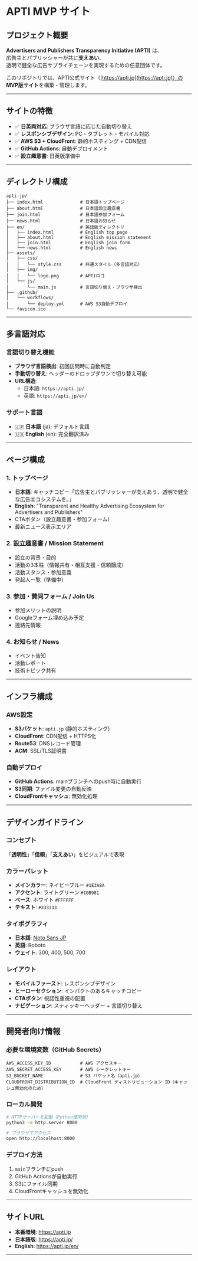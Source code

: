 # APTI MVP サイト

## プロジェクト概要

**Advertisers and Publishers Transparency Initiative (APTI)** は、  
広告主とパブリッシャーが共に**支えあい**、  
透明で健全な広告サプライチェーンを実現するための任意団体です。

このリポジトリでは、APTI公式サイト（[https://apti.jp](https://apti.jp)）の  
**MVP版サイト**を構築・管理します。

---

## サイトの特徴

- ✅ **日英両対応**: ブラウザ言語に応じた自動切り替え
- ✅ **レスポンシブデザイン**: PC・タブレット・モバイル対応
- ✅ **AWS S3 + CloudFront**: 静的ホスティング + CDN配信
- ✅ **GitHub Actions**: 自動デプロイメント
- ✅ **設立趣意書**: 日英版準備中

---

## ディレクトリ構成

```
apti.jp/
├── index.html              # 日本語トップページ
├── about.html              # 日本語設立趣意書
├── join.html               # 日本語参加フォーム
├── news.html               # 日本語お知らせ
├── en/                     # 英語版ディレクトリ
│   ├── index.html          # English top page
│   ├── about.html          # English mission statement
│   ├── join.html           # English join form
│   └── news.html           # English news
├── assets/
│   ├── css/
│   │   └── style.css       # 共通スタイル（多言語対応）
│   ├── img/
│   │   └── logo.png        # APTIロゴ
│   └── js/
│       └── main.js         # 言語切り替え・ブラウザ検出
├── .github/
│   └── workflows/
│       └── deploy.yml      # AWS S3自動デプロイ
└── favicon.ico
```
---

## 多言語対応

### 言語切り替え機能
- **ブラウザ言語検出**: 初回訪問時に自動判定
- **手動切り替え**: ヘッダーのドロップダウンで切り替え可能
- **URL構造**:
  - 日本語: `https://apti.jp/`
  - 英語: `https://apti.jp/en/`

### サポート言語
- 🇯🇵 **日本語** (ja): デフォルト言語
- 🇺🇸 **English** (en): 完全翻訳済み

---

## ページ構成

### **1. トップページ**
- **日本語**: キャッチコピー「広告主とパブリッシャーが支えあう、透明で健全な広告エコシステムを。」
- **English**: "Transparent and Healthy Advertising Ecosystem for Advertisers and Publishers"
- CTAボタン（設立趣意書・参加フォーム）
- 最新ニュース表示エリア

### **2. 設立趣意書 / Mission Statement**
- 設立の背景・目的
- 活動の3本柱（情報共有・相互支援・信頼醸成）
- 活動スタンス・参加意義
- 発起人一覧（準備中）

### **3. 参加・賛同フォーム / Join Us**
- 参加メリットの説明
- Googleフォーム埋め込み予定
- 連絡先情報

### **4. お知らせ / News**
- イベント告知
- 活動レポート
- 技術トピック共有

---

## インフラ構成

### AWS設定
- **S3バケット**: `apti.jp` (静的ホスティング)
- **CloudFront**: CDN配信 + HTTPS化
- **Route53**: DNSレコード管理
- **ACM**: SSL/TLS証明書

### 自動デプロイ
- **GitHub Actions**: mainブランチへのpush時に自動実行
- **S3同期**: ファイル変更の自動反映
- **CloudFrontキャッシュ**: 無効化処理

---

## デザインガイドライン

### コンセプト
「**透明性**」「**信頼**」「**支えあい**」をビジュアルで表現

### カラーパレット
- **メインカラー**: ネイビーブルー `#1E3A8A`
- **アクセント**: ライトグリーン `#10B981`
- **ベース**: ホワイト `#FFFFFF`
- **テキスト**: `#333333`

### タイポグラフィ
- **日本語**: [Noto Sans JP](https://fonts.google.com/noto/specimen/Noto+Sans+JP)
- **英語**: Roboto
- **ウェイト**: 300, 400, 500, 700

### レイアウト
- **モバイルファースト**: レスポンシブデザイン
- **ヒーローセクション**: インパクトのあるキャッチコピー
- **CTAボタン**: 視認性重視の配置
- **ナビゲーション**: スティッキーヘッダー + 言語切り替え

---

## 開発者向け情報

### 必要な環境変数（GitHub Secrets）
```
AWS_ACCESS_KEY_ID           # AWS アクセスキー
AWS_SECRET_ACCESS_KEY       # AWS シークレットキー  
S3_BUCKET_NAME              # S3 バケット名（apti.jp）
CLOUDFRONT_DISTRIBUTION_ID  # CloudFront ディストリビューション ID（キャッシュ無効化のため）
```

### ローカル開発
```bash
# HTTPサーバーを起動（Python使用例）
python3 -m http.server 8000

# ブラウザでアクセス
open http://localhost:8000
```

### デプロイ方法
1. `main`ブランチにpush
2. GitHub Actionsが自動実行
3. S3にファイル同期
4. CloudFrontキャッシュを無効化

---

## サイトURL

- **本番環境**: https://apti.jp
- **日本語版**: https://apti.jp/
- **English**: https://apti.jp/en/

---
